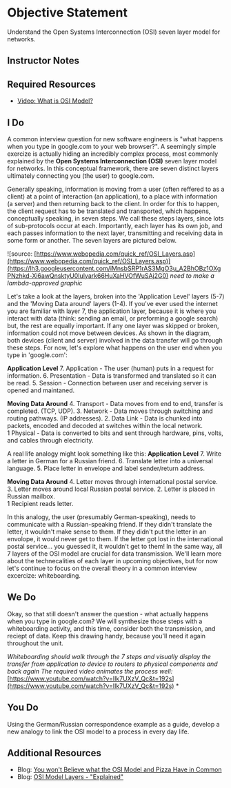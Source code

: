 # Objective Statement
Understand the Open Systems Interconnection (OSI) seven layer model for networks.
  
## Instructor Notes


## Required Resources

- [Video: What is OSI Model?]([https://www.youtube.com/watch?v=Ilk7UXzV_Qc](https://www.youtube.com/watch?v=Ilk7UXzV_Qc))

## I Do

 A common interview question for new software engineers is "what happens when you type in google.com to your web browser?". A seemingly simple exercize is actually hiding an incredibly complex process, most commonly explained by the **Open Systems Interconnection (OSI)** seven layer model for networks. In this conceptual framework, there are seven distinct layers ultimately connecting you (the user) to google.com. 

Generally speaking, information is moving from a user (often reffered to as a client) at a point of interaction (an application), to a place with information (a server) and then returning back to the client. In order for this to happen, the client request has to be translated and transported, which happens, conceptually speaking, in seven steps. We call these steps layers, since lots of sub-protocols occur at each.  Importantly, each layer has its own job, and each passes information to the next layer, transmitting and receiving data in some form or another. The seven layers are pictured below. 

![source: [https://www.webopedia.com/quick_ref/OSI_Layers.asp](https://www.webopedia.com/quick_ref/OSI_Layers.asp)](https://lh3.googleusercontent.com/iMnsbSRP1rAS3MgO3u_A2BhOBz1OXgPNzhkd-Xi6awQnsktyU0Iulyark66HuXaHVOfWuSAj2G0) *need to make a lambda-approved graphic*
 
Let's take a look at the layers, broken into the 'Application Level' layers (5-7) and the 'Moving Data around' layers (1-4). If you've ever used the internet you are familiar with layer 7, the application layer, because it is where you interact with data (think: sending an email, or preforming a google search) but, the rest are equally important. If any one layer was skipped or broken, information could not move between devices. As shown in the diagram, both devices (client and server) involved in the data transfer will go through these steps. For now, let's explore what happens on the user end when you type in 'google.com':

**Application Level**
 7. Application - The user (human) puts in a request for information.
 6. Presentation - Data is transformed and translated so it can be read.
 5. Session - Connection between user and receiving server is opened and maintaned.

**Moving Data Around**
 4. Transport - Data moves from end to end, transfer is completed. (TCP, UDP).
 3. Network - Data moves through switching and routing pathways. (IP addresses).
 2. Data Link - Data is chunked into packets, encoded and decoded at switches within the local network.  
 1 Physical - Data is converted to bits and sent through hardware, pins, volts, and cables through electricity. 

A real life analogy might look something like this: 
**Application Level**
 7. Write a letter in German for a Russian friend. 
 6. Translate letter into a universal language. 
 5. Place letter in envelope and label sender/return address. 

**Moving Data Around**
 4. Letter moves through international postal service. 
 3. Letter moves around local Russian postal service. 
 2. Letter is placed in Russian mailbox.  
 1 Recipient reads letter.  

In this analogy, the user (presumably German-speaking), needs to communicate with a Russian-speaking friend. If they didn't translate the letter, it wouldn't make sense to them. If they didn't put the letter in an envolope, it would never get to them. If the letter got lost in the international postal service... you guessed it, it wouldn't get to them! In the same way, all 7 layers of the OSI model are crucial for data transmission. We'll learn more about the technecalities of each layer in upcoming objectives, but for now let's continue to focus on the overall theory in a common interview excercize: whiteboarding. 

## We Do
Okay, so that still doesn't answer the question - what actually happens when you type in google.com? We will synthesize those steps with a whiteboarding activity, and this time, consider both the transmission, and reciept of data. Keep this drawing handy, because you'll need it again throughout the unit. 

  *Whiteboarding should walk through the 7 steps and visually display the transfer from application to device to routers to physical components and back again
The required video animates the process well:*[https://www.youtube.com/watch?v=Ilk7UXzV_Qc&t=192s](https://www.youtube.com/watch?v=Ilk7UXzV_Qc&t=192s) *

## You Do
Using the German/Russian correspondence example as a guide, develop a new analogy to link the OSI model to a process in every day life. 


  

## Additional Resources
- Blog: [You won't Believe what the OSI Model and Pizza Have in Common](https://www.versatek.com/blog/you-wont-believe-what-the-osi-model-and-pizza-have-in-common/)
- Blog: [OSI Model Layers - "Explained"](https://medium.com/learn-with-the-lean-programmer/osi-model-layers-explained-ee1d43058c1f)

  


<!--stackedit_data:
eyJoaXN0b3J5IjpbLTU1Njk4NDM1LDE3OTYzODM2OTEsMTQwMz
Y1NjY1MF19
-->